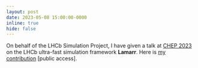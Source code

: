 ```yaml
---
layout: post
date: 2023-05-08 15:00:00-0000
inline: true
hide: false
---
```


On behalf of the LHCb Simulation Project, I have given a talk at [CHEP 2023](https://www.jlab.org/conference/CHEP2023) on the LHCb ultra-fast simulation framework **Lamarr**. Here is [my contribution](https://indico.jlab.org/event/459/contributions/11454/) [public access].
